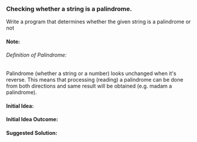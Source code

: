 ### Checking whether a string is a palindrome.

Write a program that determines whether the given string is a palindrome or not

#### Note:

###### Definition of Palindrome:

Palindrome (whether a string or a number) looks unchanged when it's reverse. This means that processing (reading) a
palindrome can be done from both directions and same result will be obtained (e.g. madam a palindrome).

#### Initial Idea:

#### Initial Idea Outcome:

#### Suggested Solution:
